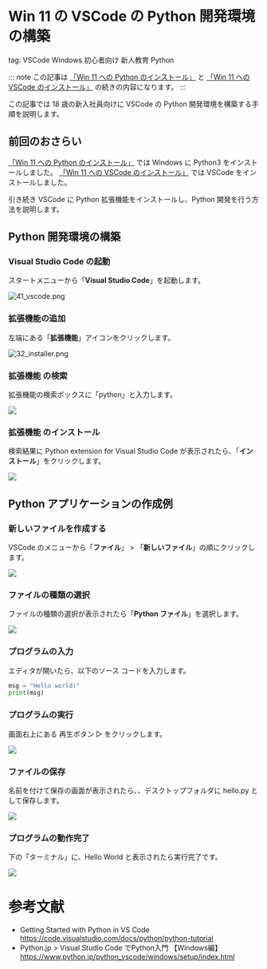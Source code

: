 # Win 11 の VSCode の Python 開発環境の構築
tag: VSCode Windows 初心者向け 新人教育 Python

::: note
この記事は [「Win 11 への Python のインストール」](https://qiita.com/mmake/items/5197afbe5c055f82265e) と [「Win 11 への VSCode のインストール」](https://qiita.com/mmake/items/2cf2131a0ab5bc431215) の続きの内容になります。
:::

この記事では 18 歳の新入社員向けに VSCode の Python 開発環境を構築する手順を説明します。

## 前回のおさらい

[「Win 11 への Python のインストール」](https://qiita.com/mmake/items/5197afbe5c055f82265e) では Windows に Python3 をインストールしました。
[「Win 11 への VSCode のインストール」](https://qiita.com/mmake/items/2cf2131a0ab5bc431215) では VSCode をインストールしました。

引き続き VSCode に Python 拡張機能をインストールし、Python 開発を行う方法を説明します。

## Python 開発環境の構築
### Visual Studio Code の起動
スタートメニューから「**Visual Studio Code**」を起動します。

![41_vscode.png](https://qiita-image-store.s3.ap-northeast-1.amazonaws.com/0/3160433/f88aa5d6-b963-a554-2164-bd5b51b7c081.png)

### 拡張機能の追加
左端にある「**拡張機能**」アイコンをクリックします。

![32_installer.png](https://qiita-image-store.s3.ap-northeast-1.amazonaws.com/0/3160433/8c08cb94-d013-c9df-ff07-4899784df11e.png)

### 拡張機能 の検索
拡張機能の検索ボックスに「python」と入力します。

![](43_extension.png)

### 拡張機能 のインストール
検索結果に Python extension for Visual Studio Code が表示されたら、「**インストール**」をクリックします。

![](34_installer.png)

## Python アプリケーションの作成例

### 新しいファイルを作成する
VSCode のメニューから「**ファイル**」 > 「**新しいファイル**」の順にクリックします。

![](61_python.png)

### ファイルの種類の選択
ファイルの種類の選択が表示されたら「**Python ファイル**」を選択します。

![](63_python.png)

### プログラムの入力
エディタが開いたら、以下のソース コードを入力します。

``` Untitled-1.py
msg = "Hello world!"
print(msg)
```

### プログラムの実行
画面右上にある 再生ボタン ▷ をクリックします。

![](65_python.png)

### ファイルの保存
名前を付けて保存の画面が表示されたら、、デスクトップフォルダに hello.py として保存します。

![](69_python.png)

### プログラムの動作完了
下の「ターミナル」に、Hello World と表示されたら実行完了です。

![](71_python.png)

# 参考文献
- Getting Started with Python in VS Code
https://code.visualstudio.com/docs/python/python-tutorial
- Python.jp > Visual Studio Code でPython入門 【Windows編】
https://www.python.jp/python_vscode/windows/setup/index.html
